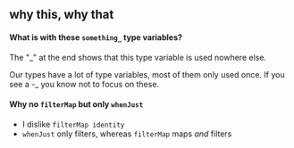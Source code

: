 ## why this, why that

#### What is with these `something_` type variables?

The "_" at the end shows that this type variable is used nowhere else.

Our types have a lot of type variables, most of them only used once.
If you see a -_ you know not to focus on these.

#### Why no `filterMap` but only `whenJust`

- I dislike `filterMap identity`
- `whenJust` only filters, whereas `filterMap` maps _and_ filters
